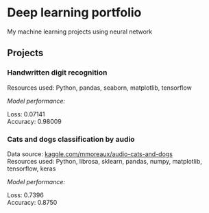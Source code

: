 # Deep learning portfolio
My machine learning projects using neural network

## Projects
### Handwritten digit recognition
Resources used: Python, pandas, seaborn, matplotlib, tensorflow

*Model performance:*

Loss: 0.07141\
Accuracy: 0.98009

### Cats and dogs classification by audio
Data source: [kaggle.com/mmoreaux/audio-cats-and-dogs](https://www.kaggle.com/mmoreaux/audio-cats-and-dogs)\
Resources used: Python, librosa, sklearn, pandas, numpy, matplotlib, tensorflow, keras

*Model performance:*

Loss: 0.7396\
Accuracy: 0.8750
